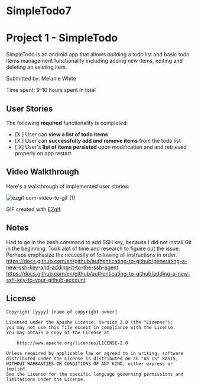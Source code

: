 # SimpleTodo7
# Project 1 - SimpleTodo

SimpleTodo is an android app that allows building a todo list and basic todo items management functionality including adding new items, editing and deleting an existing item.

Submitted by: Melanie White

Time spent: 9-10 hours spent in total

## User Stories

The following **required** functionality is completed:

* [X ] User can **view a list of todo items**
* [X ] User can **successfully add and remove items** from the todo list
* [ X] User's **list of items persisted** upon modification and and retrieved properly on app restart

## Video Walkthrough

Here's a walkthrough of implemented user stories:

![ezgif com-video-to-gif (1)](https://user-images.githubusercontent.com/56660196/93455962-08442080-f8ab-11ea-9e95-4a62f5331ab3.gif)

GIF created with [EZgif](https://ezgif.com/video-to-gif).

## Notes

Had to go in the bash command to add SSH key, because I did not install Git in the beginning. 
Took alot of time and research to figuire out the issue. Perhaps emphasize the neccesity of following all instructions in order. 
https://docs.github.com/en/github/authenticating-to-github/generating-a-new-ssh-key-and-adding-it-to-the-ssh-agent
https://docs.github.com/en/github/authenticating-to-github/adding-a-new-ssh-key-to-your-github-account


## License

    Copyright [yyyy] [name of copyright owner]

    Licensed under the Apache License, Version 2.0 (the "License");
    you may not use this file except in compliance with the License.
    You may obtain a copy of the License at

        http://www.apache.org/licenses/LICENSE-2.0

    Unless required by applicable law or agreed to in writing, software
    distributed under the License is distributed on an "AS IS" BASIS,
    WITHOUT WARRANTIES OR CONDITIONS OF ANY KIND, either express or implied.
    See the License for the specific language governing permissions and
    limitations under the License.
